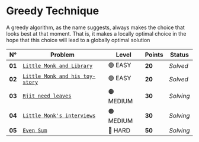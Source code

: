 # Greedy Technique

A greedy algorithm, as the name suggests, always makes the choice that looks best at that moment. That is, it makes a locally optimal choice in the hope that this choice will lead to a globally optimal solution

| N°     | Problem                                                                      | Level     | Points | Status    |
| ------ | ---------------------------------------------------------------------------- | --------- | ------ | --------- |
| **01** | [`Little Monk and Library`](./Little-Monk-and-Library/README.md)             | 🟢 EASY   | **20** | _Solved_  |
| **02** | [`Little Monk and his toy-story`](./Little-Monk-and-his-toy-story/README.md) | 🟢 EASY   | **20** | _Solved_  |
| **03** | [`Rjit need leaves`](./Rjit-need-leaves/README.md)                           | 🟠 MEDIUM | **30** | _Solving_ |
| **04** | [`Little Monk's interviews`](./Little-Monk's-interviews/README.md)           | 🟠 MEDIUM | **30** | _Solving_ |
| **05** | [`Even Sum`](./Even-Sum/README.md)                                           | 🔴 HARD   | **50** | _Solving_ |
